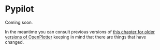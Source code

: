 # Pypilot

Coming soon.

In the meantime you can consult previous versions of [this chapter for older versions of OpenPlotter](https://openplotter.readthedocs.io/en/3.x.x/pypilot/pypilot_app.html) keeping in mind that there are things that have changed.